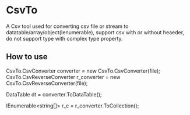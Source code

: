# CsvTo
A Csv tool used for converting csv file or stream to datatable/array/object(Ienumerable), support csv with or without heaeder, do not support type with complex type property.

## How to use

 CsvTo.CsvConverter converter = new CsvTo.CsvConverter(file);
 CsvTo.CsvReverseConverter r_converter = new CsvTo.CsvReverseConverter(file);
        
 DataTable dt = converter.ToDataTable();

 IEnumerable<string[]> r_c = r_converter.ToCollection();
        
